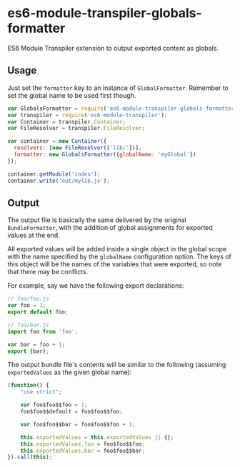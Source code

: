 es6-module-transpiler-globals-formatter
===================================

ES6 Module Transpiler extension to output exported content as globals.

## Usage

Just set the `formatter` key to an instance of `GlobalFormatter`.
Remember to set the global name to be used first though.

```javascript
var GlobalsFormatter = require('es6-module-transpiler-globals-formatter');
var transpiler = require('es6-module-transpiler');
var Container = transpiler.Container;
var FileResolver = transpiler.FileResolver;

var container = new Container({
  resolvers: [new FileResolver(['lib/'])],
  formatter: new GlobalsFormatter({globalName: 'myGlobal'})
});

container.getModule('index');
container.write('out/mylib.js');
```

## Output

The output file is basically the same delivered by the original `BundleFormatter`, with the addition of global assignments for exported values at the end.

All exported values will be added inside a single object in the global scope with the name specified by the `globalName` configuration option. The keys of this object will be the names of the variables that were exported, so note that there may be conflicts.

For example, say we have the following export declarations:

```javascript
// foo/foo.js
var foo = 1;
export default foo;

// foo/bar.js
import foo from 'foo';

var bar = foo + 1;
export {bar};
```

The output bundle file's contents will be similar to the following (assuming `exportedValues` as the given global name):

```javascript
(function() {
    "use strict";

	var foo$foo$$foo = 1;
	foo$foo$$default = foo$foo$$foo;

	var foo$foo$$bar = foo$foo$$foo + 1;

	this.exportedValues = this.exportedValues || {};
	this.exportedValues.foo = foo$foo$$foo;
	this.exportedValues.bar = foo$foo$$bar;
}).call(this);
```
